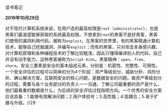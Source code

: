 读书笔记

**2019年10月29日**

​		对于现代计算机系统来说，在用户态的最高权限是`root`（`administrator`），也是黑客们最渴望能够获取的系统最高权限。不想拿到`root`的黑客不是好黑客，黑客们使用的漏洞利用代码，被称为`exploit`。在黑客的世界里，有的黑客精通计算机技术，能够自己挖掘漏洞，并编写`exploit`；而有的黑客，只对攻击本身感兴趣，对计算机原理和各种编程技术的了解比较粗浅，因此只懂得编译别人的代码，自己并没有动手能力，这种黑客被称为`Script Kids`。黑客精神：`open`、`free`、`share`。安全三要素是安全的基本组成元素，分别是：机密性、完整性、可用性。一个安全评估的过程可以简单的分为4个阶段：资产等级划分、威胁分析、风险分析、确认解决方案。互联网安全的核心问题，是数据安全的问题。做资产等级划分的过程，需要与各个业务部分的负责人一一沟通，了解公司最重要的资产是什么，他们最看重的数据是什么，为后续的安全评估过程指明方向。一个优秀的安全方案应该具备：1.能够有效解决问题；2.用户体验号；3.高性能；4.低耦合；5.易于扩展与升级。//29

